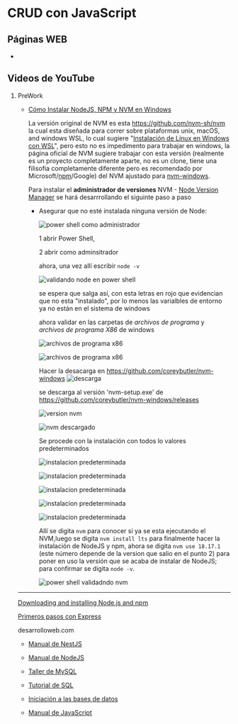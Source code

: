 # CRUD con JavaScript

## Páginas WEB

-

## Videos de YouTube

1. PreWork

   - [Cómo Instalar NodeJS, NPM y NVM en Windows](https://youtu.be/Z-Ofqd2yBCc?si=rlu2p10FVMyxSW9X)
   
     La versión original de NVM es esta https://github.com/nvm-sh/nvm la cual esta diseñada para correr sobre plataformas unix, macOS, and windows WSL, lo cual sugiere "[Instalación de Linux en Windows con WSL](https://learn.microsoft.com/es-es/windows/wsl/install)", pero esto no es impedimento para trabajar en windows, la página oficial de NVM sugiere trabajar con esta versión (realmente es un proyecto completamente aparte, no es un clone, tiene una filisofia completamente diferente pero es recomendado por Microsoft/[npm](https://www.npmjs.com)/Google) del NVM ajustado para [nvm-windows](https://github.com/coreybutler/nvm-windows).

     Para instalar el **administrador de versiones** NVM - [Node Version Manager](https://desarrolloweb.com/home/nvm) se hará desarrrollando el siguinte paso a paso

     - Asegurar que no esté instalada ninguna versión de Node:

       ![power shell como administrador](/README-images/20230906_221711.png)

       1 abrir Power Shell,

       2 abrir como adminsitrador

       ahora, una vez allí escribir `node -v`

       ![validando node en power shell](/README-images/20230906_222240.png)

       se espera que salga así, con esta letras en rojo que evidencian que no esta "instalado", por lo menos las varialbles de entorno ya no están en el sistema de windows

       ahora validar en las carpetas de *archivos de programa* y *archivos de programa X86* de windows

       ![archivos de programa x86](/README-images/20230906_223333.png)

       ![archivos de programa x86](/README-images/20230906_223802.png)

       Hacer la desacarga en https://github.com/coreybutler/nvm-windows
       ![descarga](/README-images/20230906_225126.png)
       
       se descarga al versión 'nvm-setup.exe' de https://github.com/coreybutler/nvm-windows/releases

       ![version nvm](/README-images/20230906_225129.png)

       ![nvm descargado](/README-images/20230906_225131.png)

       Se procede con la instalación con todos lo valores predeterminados

       ![instalacion predeterminada](/README-images/20230906_225135.png)

       ![instalacion predeterminada](/README-images/20230906_225137.png)

       ![instalacion predeterminada](/README-images/20230906_225139.png)

       ![instalacion predeterminada](/README-images/20230906_225142.png)

       ![instalacion predeterminada](/README-images/20230906_225145.png)

       Allí se digita `nvm` para conocer si ya se esta ejecutando el NVM,luego se digita `nvm install lts` para finalmente hacer la instalación de NodeJS y npm, ahora se digita `nvm use 18.17.1` (este número depende de la version que salio en el punto 2) para poner en uso la versión que se acaba de instalar de NodeJS; para confirmar se digita `node -v`.

       ![power shell validadndo nvm](/README-images/20230906_231511.png)

    ---
    [Downloading and installing Node.js and npm](https://docs.npmjs.com/downloading-and-installing-node-js-and-npm)

    [Primeros pasos con Express](https://desarrolloweb.com/articulos/primeros-pasos-express.html)

    desarrolloweb.com

    - [Manual de NestJS](https://desarrolloweb.com/manuales/manual-nestjs)

    -   [Manual de NodeJS](https://desarrolloweb.com/manuales/manual-nodejs.html)

    - [Taller de MySQL](https://desarrolloweb.com/manuales/taller-mysql.html)

    - [Tutorial de SQL](https://desarrolloweb.com/manuales/tutorial-sql.html)

    - [Iniciación a las bases de datos](https://desarrolloweb.com/manuales/iniciacion-bases-de-datos)

    - [Manual de JavaScript](https://desarrolloweb.com/manuales/manual-javascript.html)